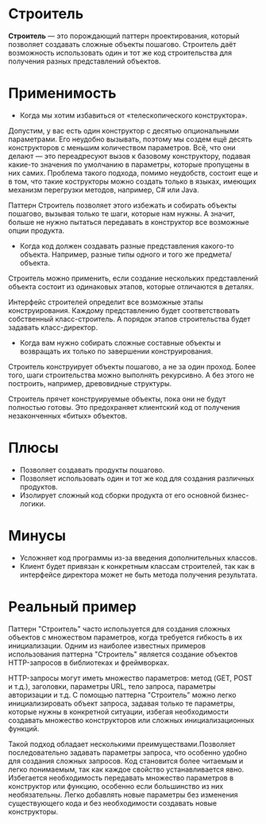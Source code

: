 # Строитель
**Строитель** — это порождающий паттерн проектирования, который позволяет создавать сложные объекты пошагово. Строитель даёт возможность использовать один и тот же код строительства для получения разных представлений объектов.

# Применимость
- Когда мы хотим избавиться от «телескопического конструктора».

Допустим, у вас есть один конструктор с десятью опциональными параметрами. Его неудобно вызывать, поэтому мы создем ещё десять конструкторов с меньшим количеством параметров. Всё, что они делают — это переадресуют вызов к базовому конструктору, подавая какие-то значения по умолчанию в параметры, которые пропущены в них самих. Проблема такого подхода, помимо неудобств, состоит еще и в том, что такие кострукторы можно создать только в языках, имеющих механизм перегрузки методов, например, C# или Java.

Паттерн Строитель позволяет этого избежать и собирать объекты пошагово, вызывая только те шаги, которые нам нужны. А значит, больше не нужно пытаться передавать в конструктор все возможные опции продукта.

- Когда код должен создавать разные представления какого-то объекта. Например, разные типы одного и того же предмета/объекта.

Строитель можно применить, если создание нескольких представлений объекта состоит из одинаковых этапов, которые отличаются в деталях.

Интерфейс строителей определит все возможные этапы конструирования. Каждому представлению будет соответствовать собственный класс-строитель. А порядок этапов строительства будет задавать класс-директор.

- Когда вам нужно собирать сложные составные объекты и возвращать их только по завершении конструирования.

Строитель конструирует объекты пошагово, а не за один проход. Более того, шаги строительства можно выполнять рекурсивно. А без этого не построить, например, древовидные структуры.

Строитель прячет конструируемые объекты, пока они не будут полностью готовы. Это предохраняет клиентский код от получения незаконченных «битых» объектов.

# Плюсы
- Позволяет создавать продукты пошагово.
- Позволяет использовать один и тот же код для создания различных продуктов.
- Изолирует сложный код сборки продукта от его основной бизнес-логики.

# Минусы
- Усложняет код программы из-за введения дополнительных классов.
- Клиент будет привязан к конкретным классам строителей, так как в интерфейсе директора может не быть метода получения результата.

# Реальный пример

Паттерн "Строитель" часто используется для создания сложных объектов с множеством параметров, когда требуется гибкость в их инициализации. Одним из наиболее известных примеров использования паттерна "Строитель" является создание объектов HTTP-запросов в библиотеках и фреймворках.

HTTP-запросы могут иметь множество параметров: метод (GET, POST и т.д.), заголовки, параметры URL, тело запроса, параметры авторизации и т.д. С помощью паттерна "Строитель" можно легко инициализировать объект запроса, задавая только те параметры, которые нужны в конкретной ситуации, избегая необходимости создавать множество конструкторов или сложных инициализационных функций.

Такой подход обладает несколькими преимуществами.Позволяет последовательно задавать параметры запроса, что особенно удобно для создания сложных запросов. Код становится более читаемым и легко понимаемым, так как каждое свойство устанавливается явно. Избегается необходимость передавать множество параметров в конструктор или функцию, особенно если большинство из них необязательны. Легко добавлять новые параметры без изменения существующего кода и без необходимости создавать новые конструкторы.
